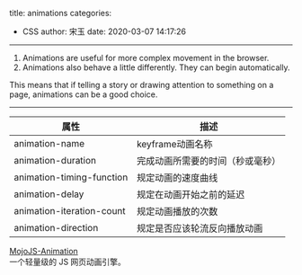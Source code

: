 title: animations
categories:
 - CSS
author: 宋玉
date: 2020-03-07 14:17:26
---
1. Animations are useful for more complex movement in the browser. 
1. Animations also behave a little differently. They can begin automatically. 

This means that if telling a story or drawing attention to something on a page, animations can be a good choice.


---

| 属性 | 描述 |
| --- | --- |
| animation-name | keyframe动画名称 |
| animation-duration | 完成动画所需要的时间（秒或毫秒） |
| animation-timing-function | 规定动画的速度曲线 |
| animation-delay   | 规定在动画开始之前的延迟 |
| animation-iteration-count | 规定动画播放的次数 |
| animation-direction | 规定是否应该轮流反向播放动画 |


[MojoJS-Animation](https://github.com/scottcgi/MojoJS-Animation)<br />一个轻量级的 JS 网页动画引擎。
